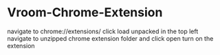 # Vroom-Chrome-Extension
navigate to chrome://extensions/
click load unpacked in the top left
navigate to unzipped chrome extension folder and click open
turn on the extension
